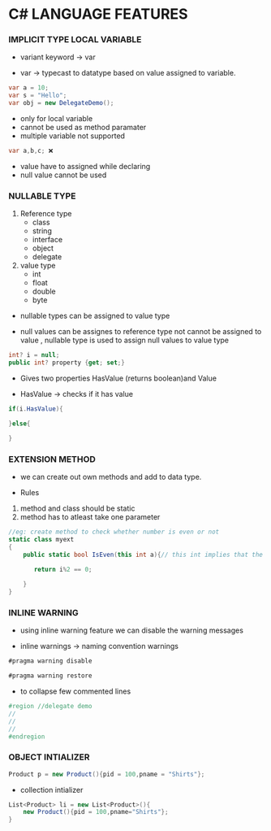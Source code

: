 # C# LANGUAGE FEATURES

### IMPLICIT TYPE LOCAL VARIABLE

- variant keyword -> var 

- var -> typecast to  datatype based on value assigned to variable. 
```cs
var a = 10; 
var s = "Hello";
var obj = new DelegateDemo();
```
- only for local variable 
- cannot be used as method paramater
- multiple variable not supported 
```cs
var a,b,c; ❌
```
- value have to assigned while declaring
- null value cannot be used

### NULLABLE TYPE 

1.  Reference type 
     - class
     - string
     - interface
     - object
     - delegate
2.  value type
     - int
     - float
     - double
     - byte
     

- nullable types can be assigned to value type

- null values can be assignes to reference type not cannot be assigned to value , nullable type is used to assign null values to value type

```cs
int? i = null;
public int? property {get; set;}
```

- Gives two properties HasValue (returns boolean)and Value

- HasValue -> checks if it has value
```cs
if(i.HasValue){

}else{

}
```

### EXTENSION METHOD

- we can create out own methods and add to data type.

- Rules 
1. method and class should be static
2. method has to atleast take one parameter
```cs
//eg: create method to check whether number is even or not
static class myext
{
    public static bool IsEven(this int a){// this int implies that the method should be added to int data type
     
       return i%2 == 0;

    }
}

```
### INLINE WARNING
- using inline warning feature we can disable the warning messages

- inline warnings -> naming convention warnings
```cs
#pragma warning disable

#pragma warning restore
```
- to collapse few commented lines
```cs
#region //delegate demo
//
//
//
#endregion
```

### OBJECT INTIALIZER

```cs
Product p = new Product(){pid = 100,pname = "Shirts"};
```

- collection intializer
```cs
List<Product> li = new List<Product>(){
    new Product(){pid = 100,pname="Shirts"};
}
```